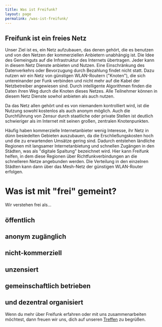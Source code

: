 ```yaml
---
title: Was ist Freifunk?
layout: page
permalink: /was-ist-freifunk/
---
```


Freifunk ist ein freies Netz
-------------------------
Unser Ziel ist es, ein Netz aufzubauen, das denen gehört, die es benutzen und von den Netzen der kommerziellen Anbietern unabhängig ist. Die Idee des Gemeinguts auf die Infrastruktur des Internets übertragen. Jeder kann in diesem Netz Dienste anbieten und Nutzen. Eine Einschränkung des Datenverkehrs oder Bevorzugung durch Bezahlung findet nicht statt. Dazu nutzen wir ein Netz von günstigen WLAN-Routern ("Knoten"), die sich untereinander per Funk verbinden und nicht mehr auf die Kabel der Netzbetreiber angewiesen sind. Durch intelligente Algorithmen finden die Daten ihren Weg durch die Knoten dieses Netzes. Alle Teilnehmer können in diesem Netz Dienste sowhol anbieten als auch nutzen.

Da das Netz allen gehört und es von niemandem kontrolliert wird, ist die Nutzung sowohl kostenlos als auch anonym möglich. Auch die Durchführung von Zensur durch staatliche oder private Stellen ist deutlich schwieriger als im Internet mit seinen großen, zentralen Knotenpunkten.

Häufig haben kommerzielle Internetanbieter wenig Interesse, ihr Netz in dünn besiedelten Gebieten auszubauen, da die Erschließungskosten hoch und die zu erwartenden Umsätze gering sind. Dadurch entstehen ländliche Regionen mit langsamer Internetanbietung und schnellen Zugängen in den Städten, was als "digitale Spaltung" bezeichnet wird. Hier kann Freifunk helfen, in dem diese Regionen über Richtfunkverbindungen an die schnelleren Netze angebunden werden. Die Verteilung in den einzelnen Städten kann dann über das Mesh-Netz der günstigen WLAN-Router erfolgen.


Was ist mit "frei" gemeint?
========================
Wir verstehen frei als...

öffentlich
----------


anonym zugänglich
---------------


nicht-kommerziell
---------------


unzensiert
---------


gemeinschaftlich betrieben
-----------------------


und dezentral organisiert
----------------------



Wenn du mehr über Freifunk erfahren oder mit uns zusammenarbeiten möchtest, dann freuen wir uns, dich auf unseren <a href="kontakt.html">Treffen</a> zu begrüßen.
